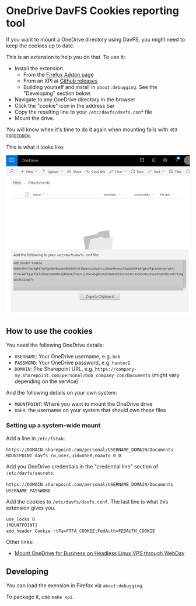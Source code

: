 # OneDrive DavFS Cookies reporting tool

If you want to mount a OneDrive directory using DavFS, you might need to
keep the cookies up to date.

This is an extension to help you do that. To use it:

* Install the extension.
  * From the [Firefox Addon page](amo_link)
  * From an XPI at [Github releases](github_releases)
  * Building yourself and install in `about:debugging`. See the "Developing"
    section below.
* Navigate to any OneDrive directory in the browser
* Click the "cookie" icon in the address bar
* Copy the resulting line to your `/etc/davfs/dsvfs.conf` file
* Mount the drive.

You will know when it's time to do it again when mounting fails with
`403 FORBIDDEN`.

This is what it looks like:

![Screenshot of cookie collector pop-up][screenshot]

## How to use the cookies

You need the following OneDrive details:

* `USERNAME`: Your OneDrive username, e.g. `bob`
* `PASSWORD`: Your OneDrive password, e.g. `hunter2`
* `DOMAIN`: The Sharepoint URL, e.g. `https://company-my.sharepoint.com/personal/bob_company_com/Documents` (might vary depending on the service)

And the following details on your own system:

* `MOUNTPOINT`: Where you want to mount the OneDrive drive
* `USER`: the username on your system that should own these files

### Setting up a system-wide mount

Add a line in `/etc/fstab`:

    https://DOMAIN.sharepoint.com/personal/USERNAME_DOMAIN/Documents MOUNTPOINT davfs rw,user,uid=USER,noauto 0 0 

Add you OneDrive credentials in the "credential line" section of
`/etc/davfs/secrets`:

`https://DOMAIN.sharepoint.com/personal/USERNAME_DOMAIN/Documents USERNAME PASSWORD`

Add the cookies to `/etc/davfs/davfs.conf`. The last line is what this extension
gives you.

```
use_locks 0 
[MOUNTPOINT] 
add_header Cookie rtFa=FTFA_COOKIE;FedAuth=FEDAUTH_COOKIE 
```

Other links:

* [Mount OneDrive for Business on Headless Linux VPS through WebDav](mount_one_drive_linux_vps)

## Developing

You can load the exension in Firefox via `about:debugging`.

To package it, use `make xpi`.

[amo_link]: https://addons.mozilla.org/en-US/firefox/addon/onedrive-davfs-cookie-finder
[github_releases]: https://github.com/johnbeard/onedrive_davfs_cookie_ext/releases
[mount_one_drive_linux_vps]: https://shui.azurewebsites.net/2018/01/13/mount-onedrive-for-business-on-headless-linux-vps-through-webdav/

[screenshot]: docs/davfs_cookie_screenshot.png